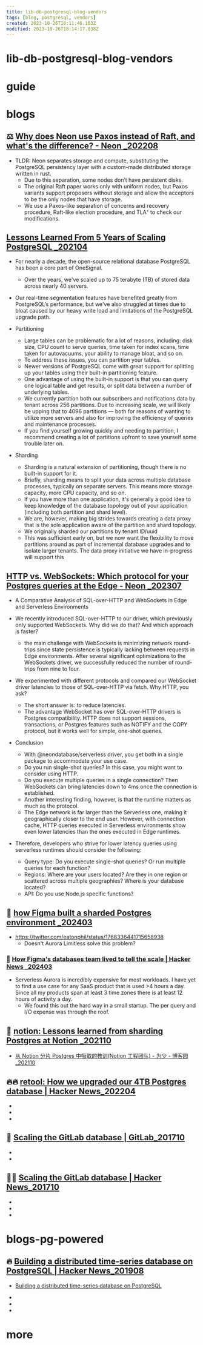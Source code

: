 ```yaml
---
title: lib-db-postgresql-blog-vendors
tags: [blog, postgresql, vendors]
created: 2023-10-26T18:11:46.163Z
modified: 2023-10-26T18:14:17.038Z
---
```


# lib-db-postgresql-blog-vendors

# guide

# blogs

## ⚖️ [Why does Neon use Paxos instead of Raft, and what's the difference? - Neon _202208](https://neon.tech/blog/paxos)

- TLDR: Neon separates storage and compute, substituting the PostgreSQL persistency layer with a custom-made distributed storage written in rust. 
  - Due to this separation, some nodes don’t have persistent disks. 
  - The original Raft paper works only with uniform nodes, but Paxos variants support proposers without storage and allow the acceptors to be the only nodes that have storage. 
  - We use a Paxos-like separation of concerns and recovery procedure, Raft-like election procedure, and TLA⁺ to check our modifications.

## [Lessons Learned From 5 Years of Scaling PostgreSQL _202104](https://onesignal.com/blog/lessons-learned-from-5-years-of-scaling-postgresql/)

- For nearly a decade, the open-source relational database PostgreSQL has been a core part of OneSignal. 
  - Over the years, we've scaled up to 75 terabyte (TB) of stored data across nearly 40 servers. 
- Our real-time segmentation features have benefited greatly from PostgreSQL’s performance, but we've also struggled at times due to bloat caused by our heavy write load and limitations of the PostgreSQL upgrade path.

- Partitioning
  - Large tables can be problematic for a lot of reasons, including: disk size, CPU count to serve queries, time taken for index scans, time taken for autovacuums, your ability to manage bloat, and so on. 
  - To address these issues, you can partition your tables.
  - Newer versions of PostgreSQL come with great support for splitting up your tables using their built-in partitioning feature. 
  - One advantage of using the built-in support is that you can query one logical table and get results, or split data between a number of underlying tables.
  - We currently partition both our subscribers and notifications data by tenant across 256 partitions. Due to increasing scale, we will likely be upping that to 4096 partitions — both for reasons of wanting to utilize more servers and also for improving the efficiency of queries and maintenance processes.
  - If you find yourself growing quickly and needing to partition, I recommend creating a lot of partitions upfront to save yourself some trouble later on.

- Sharding
  - Sharding is a natural extension of partitioning, though there is no built-in support for it. 
  - Briefly, sharding means to split your data across multiple database processes, typically on separate servers. This means more storage capacity, more CPU capacity, and so on.
  - If you have more than one application, it's generally a good idea to keep knowledge of the database topology out of your application (including both partition and shard level).
  - We are, however, making big strides towards creating a data proxy that is the sole application aware of the partition and shard topology.
  - We originally sharded our partitions by tenant ID/uuid
  - This was sufficient early on, but we now want the flexibility to move partitions around as part of incremental database upgrades and to isolate larger tenants. The data proxy initiative we have in-progress will support this

## [HTTP vs. WebSockets: Which protocol for your Postgres queries at the Edge - Neon _202307](https://neon.tech/blog/http-vs-websockets-for-postgres-queries-at-the-edge)

- A Comparative Analysis of SQL-over-HTTP and WebSockets in Edge and Serverless Environments

- We recently introduced SQL-over-HTTP to our driver, which previously only supported WebSockets. Why did we do that? And which approach is faster?
  - the main challenge with WebSockets is minimizing network round-trips since state persistence is typically lacking between requests in Edge environments. After several significant optimizations to the WebSockets driver, we successfully reduced the number of round-trips from nine to four. 
- We experimented with different protocols and compared our WebSocket driver latencies to those of SQL-over-HTTP via fetch. Why HTTP, you ask? 
  - The short answer is: to reduce latencies.
  - The advantage WebSocket has over SQL-over-HTTP drivers is Postgres compatibility. HTTP does not support sessions, transactions, or Postgres features such as NOTIFY and the COPY protocol, but it works well for simple, one-shot queries.

- Conclusion
  - With @neondatabase/serverless driver, you get both in a single package to accommodate your use case. 
  - Do you run single-shot queries? In this case, you might want to consider using HTTP. 
  - Do you execute multiple queries in a single connection? Then WebSockets can bring latencies down to 4ms once the connection is established.
  - Another interesting finding, however, is that the runtime matters as much as the protocol. 
  - The Edge network is far larger than the Serverless one, making it geographically closer to the end user. However, with connection cache, HTTP queries executed in Serverless environments show even lower latencies than the ones executed in Edge runtimes.

- Therefore, developers who strive for lower latency queries using serverless runtimes should consider the following:
  - Query type: Do you execute single-shot queries? Or run multiple queries for each function?
  - Regions: Where are your users located? Are they in one region or scattered across multiple geographies? Where is your database located?
  - API: Do you use Node.js specific functions? 

## 💠 [how Figma built a sharded Postgres environment _202403](https://www.figma.com/blog/how-figmas-databases-team-lived-to-tell-the-scale/)

- https://twitter.com/eatonphil/status/1768336441715658938
  - Doesn't Aurora Limitless solve this problem?

### 👥 [How Figma's databases team lived to tell the scale | Hacker News _202403](https://news.ycombinator.com/item?id=39706968)

- Serverless Aurora is incredibly expensive for most workloads. I have yet to find a use case for any SaaS product that is used >4 hours a day. Since all my products span at least 3 time zones there is at least 12 hours of activity a day.
  - We found this out the hard way in a small startup. The per query and I/O expense was through the roof.

## 💠 [notion: Lessons learned from sharding Postgres at Notion _202110](https://www.notion.so/blog/sharding-postgres-at-notion)

- [从 Notion 分片 Postgres 中吸取的教训(Notion 工程团队) - 为少 - 博客园_202110](https://www.cnblogs.com/hacker-linner/p/16243380.html)

## 🔥🔥 [retool: How we upgraded our 4TB Postgres database | Hacker News_202204](https://news.ycombinator.com/item?id=31084147)

- 
- 
- 

## 📝 [Scaling the GitLab database | GitLab_201710](https://about.gitlab.com/blog/2017/10/02/scaling-the-gitlab-database/)

- 
- 

## 👥🔥 [Scaling the GitLab database | Hacker News_201710](https://news.ycombinator.com/item?id=15586488)

- 
- 
- 

# blogs-pg-powered

## 🔥 [Building a distributed time-series database on PostgreSQL | Hacker News_201908](https://news.ycombinator.com/item?id=20760324)

- [Building a distributed time-series database on PostgreSQL](https://www.timescale.com/blog/building-a-distributed-time-series-database-on-postgresql/)

- 
- 
- 

# more
